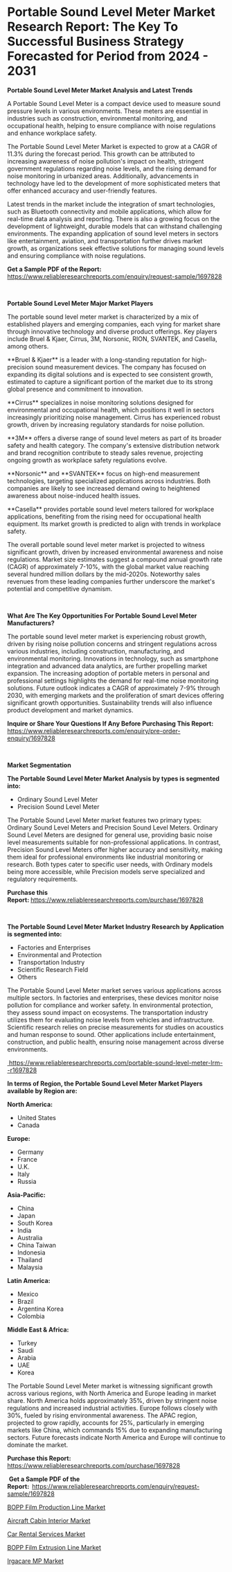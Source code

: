 <p><h1>Portable Sound Level Meter‎ Market Research Report: The Key To Successful Business Strategy Forecasted for Period from 2024 - 2031</h1></p><p><strong>Portable Sound Level Meter‎ Market Analysis and Latest Trends</strong></p>
<p><p>A Portable Sound Level Meter is a compact device used to measure sound pressure levels in various environments. These meters are essential in industries such as construction, environmental monitoring, and occupational health, helping to ensure compliance with noise regulations and enhance workplace safety.</p><p>The Portable Sound Level Meter Market is expected to grow at a CAGR of 11.3% during the forecast period. This growth can be attributed to increasing awareness of noise pollution's impact on health, stringent government regulations regarding noise levels, and the rising demand for noise monitoring in urbanized areas. Additionally, advancements in technology have led to the development of more sophisticated meters that offer enhanced accuracy and user-friendly features.</p><p>Latest trends in the market include the integration of smart technologies, such as Bluetooth connectivity and mobile applications, which allow for real-time data analysis and reporting. There is also a growing focus on the development of lightweight, durable models that can withstand challenging environments. The expanding application of sound level meters in sectors like entertainment, aviation, and transportation further drives market growth, as organizations seek effective solutions for managing sound levels and ensuring compliance with noise regulations.</p></p>
<p><strong>Get a Sample PDF of the Report:&nbsp;</strong> <a href="https://www.reliableresearchreports.com/enquiry/request-sample/1697828?utm_campaign=31&utm_medium=2&utm_source=Github&utm_content=ia&utm_term=03102024&utm_id=portable-sound-level-meter">https://www.reliableresearchreports.com/enquiry/request-sample/1697828</a></p>
<p>&nbsp;</p>
<p><strong>Portable Sound Level Meter‎ Major Market Players</strong></p>
<p><p>The portable sound level meter market is characterized by a mix of established players and emerging companies, each vying for market share through innovative technology and diverse product offerings. Key players include Bruel & Kjaer, Cirrus, 3M, Norsonic, RION, SVANTEK, and Casella, among others.</p><p>**Bruel & Kjaer** is a leader with a long-standing reputation for high-precision sound measurement devices. The company has focused on expanding its digital solutions and is expected to see consistent growth, estimated to capture a significant portion of the market due to its strong global presence and commitment to innovation.</p><p>**Cirrus** specializes in noise monitoring solutions designed for environmental and occupational health, which positions it well in sectors increasingly prioritizing noise management. Cirrus has experienced robust growth, driven by increasing regulatory standards for noise pollution.</p><p>**3M** offers a diverse range of sound level meters as part of its broader safety and health category. The company's extensive distribution network and brand recognition contribute to steady sales revenue, projecting ongoing growth as workplace safety regulations evolve.</p><p>**Norsonic** and **SVANTEK** focus on high-end measurement technologies, targeting specialized applications across industries. Both companies are likely to see increased demand owing to heightened awareness about noise-induced health issues.</p><p>**Casella** provides portable sound level meters tailored for workplace applications, benefiting from the rising need for occupational health equipment. Its market growth is predicted to align with trends in workplace safety.</p><p>The overall portable sound level meter market is projected to witness significant growth, driven by increased environmental awareness and noise regulations. Market size estimates suggest a compound annual growth rate (CAGR) of approximately 7-10%, with the global market value reaching several hundred million dollars by the mid-2020s. Noteworthy sales revenues from these leading companies further underscore the market's potential and competitive dynamism.</p></p>
<p>&nbsp;</p>
<p><strong>What Are The Key Opportunities For Portable Sound Level Meter‎ Manufacturers?</strong></p>
<p><p>The portable sound level meter market is experiencing robust growth, driven by rising noise pollution concerns and stringent regulations across various industries, including construction, manufacturing, and environmental monitoring. Innovations in technology, such as smartphone integration and advanced data analytics, are further propelling market expansion. The increasing adoption of portable meters in personal and professional settings highlights the demand for real-time noise monitoring solutions. Future outlook indicates a CAGR of approximately 7-9% through 2030, with emerging markets and the proliferation of smart devices offering significant growth opportunities. Sustainability trends will also influence product development and market dynamics.</p></p>
<p><strong>Inquire or Share Your Questions If Any Before Purchasing This Report:</strong> <a href="https://www.reliableresearchreports.com/enquiry/pre-order-enquiry/1697828?utm_campaign=31&utm_medium=2&utm_source=Github&utm_content=ia&utm_term=03102024&utm_id=portable-sound-level-meter">https://www.reliableresearchreports.com/enquiry/pre-order-enquiry/1697828</a></p>
<p>&nbsp;</p>
<p><strong>Market Segmentation</strong></p>
<p><strong>The Portable Sound Level Meter‎ Market Analysis by types is segmented into:</strong></p>
<p><ul><li>Ordinary Sound Level Meter</li><li>Precision Sound Level Meter</li></ul></p>
<p><p>The Portable Sound Level Meter market features two primary types: Ordinary Sound Level Meters and Precision Sound Level Meters. Ordinary Sound Level Meters are designed for general use, providing basic noise level measurements suitable for non-professional applications. In contrast, Precision Sound Level Meters offer higher accuracy and sensitivity, making them ideal for professional environments like industrial monitoring or research. Both types cater to specific user needs, with Ordinary models being more accessible, while Precision models serve specialized and regulatory requirements.</p></p>
<p><strong>Purchase this Report:&nbsp;</strong><a href="https://www.reliableresearchreports.com/purchase/1697828?utm_campaign=31&utm_medium=2&utm_source=Github&utm_content=ia&utm_term=03102024&utm_id=portable-sound-level-meter">https://www.reliableresearchreports.com/purchase/1697828</a></p>
<p>&nbsp;</p>
<p><strong>The Portable Sound Level Meter‎ Market Industry Research by Application is segmented into:</strong></p>
<p><ul><li>Factories and Enterprises</li><li>Environmental and Protection</li><li>Transportation Industry</li><li>Scientific Research Field</li><li>Others</li></ul></p>
<p><p>The Portable Sound Level Meter market serves various applications across multiple sectors. In factories and enterprises, these devices monitor noise pollution for compliance and worker safety. In environmental protection, they assess sound impact on ecosystems. The transportation industry utilizes them for evaluating noise levels from vehicles and infrastructure. Scientific research relies on precise measurements for studies on acoustics and human response to sound. Other applications include entertainment, construction, and public health, ensuring noise management across diverse environments.</p></p>
<p><a href="https://www.reliableresearchreports.com/portable-sound-level-meter-lrm--r1697828?utm_campaign=31&utm_medium=2&utm_source=Github&utm_content=ia&utm_term=03102024&utm_id=portable-sound-level-meter">&nbsp;https://www.reliableresearchreports.com/portable-sound-level-meter-lrm--r1697828</a></p>
<p><strong>In terms of Region, the Portable Sound Level Meter‎ Market Players available by Region are:</strong></p>
<p>
    <p> <strong> North America: </strong>
        <ul>
            <li>United States</li>
            <li>Canada</li>
        </ul>
        </p> 
    <p> <strong> Europe: </strong>
        <ul>
            <li>Germany</li>
            <li>France</li>
            <li>U.K.</li>
            <li>Italy</li>
            <li>Russia</li>
        </ul>
        </p> 
    <p> <strong> Asia-Pacific: </strong>
        <ul>
            <li>China</li>
            <li>Japan</li>
            <li>South Korea</li>
            <li>India</li>
            <li>Australia</li>
            <li>China Taiwan</li>
            <li>Indonesia</li>
            <li>Thailand</li>
            <li>Malaysia</li>
        </ul>
        </p> 
    <p> <strong> Latin America: </strong>
        <ul>
            <li>Mexico</li>
            <li>Brazil</li>
            <li>Argentina Korea</li>
            <li>Colombia</li>
        </ul>
        </p> 
    <p> <strong> Middle East & Africa: </strong>
        <ul>
            <li>Turkey</li>
            <li>Saudi</li>
            <li>Arabia</li>
            <li>UAE</li>
            <li>Korea</li>
        </ul>
    </p>
    </p>
<p><p>The Portable Sound Level Meter market is witnessing significant growth across various regions, with North America and Europe leading in market share. North America holds approximately 35%, driven by stringent noise regulations and increased industrial activities. Europe follows closely with 30%, fueled by rising environmental awareness. The APAC region, projected to grow rapidly, accounts for 25%, particularly in emerging markets like China, which commands 15% due to expanding manufacturing sectors. Future forecasts indicate North America and Europe will continue to dominate the market.</p></p>
<p><strong>Purchase this Report: </strong><a href="https://www.reliableresearchreports.com/purchase/1697828?utm_campaign=31&utm_medium=2&utm_source=Github&utm_content=ia&utm_term=03102024&utm_id=portable-sound-level-meter">https://www.reliableresearchreports.com/purchase/1697828</a></p>
<p>&nbsp;<strong>Get a Sample PDF of the Report:&nbsp;&nbsp;</strong><a href="https://www.reliableresearchreports.com/enquiry/request-sample/1697828?utm_campaign=31&utm_medium=2&utm_source=Github&utm_content=ia&utm_term=03102024&utm_id=portable-sound-level-meter">https://www.reliableresearchreports.com/enquiry/request-sample/1697828</a></p>
<p><strong></strong></p>
<p><p><a href="https://github.com/MonroeBullock54/Market-Research-Report-List-1/blob/main/bopp-film-production-line-market.md?utm_campaign=31&utm_medium=2&utm_source=Github&utm_content=ia&utm_term=03102024&utm_id=portable-sound-level-meter">BOPP Film Production Line Market</a></p><p><a href="https://www.linkedin.com/pulse/aircraft-cabin-interior-market-investigation-industry-evolution-jmgkf?utm_campaign=31&utm_medium=2&utm_source=Github&utm_content=ia&utm_term=03102024&utm_id=portable-sound-level-meter">Aircraft Cabin Interior Market</a></p><p><a href="https://www.linkedin.com/pulse/market-dynamics-future-trends-global-car-rental-services-nn7oc?utm_campaign=31&utm_medium=2&utm_source=Github&utm_content=ia&utm_term=03102024&utm_id=portable-sound-level-meter">Car Rental Services Market</a></p><p><a href="https://github.com/ArnisaBaku06/Market-Research-Report-List-1/blob/main/bopp-film-extrusion-line-market.md?utm_campaign=31&utm_medium=2&utm_source=Github&utm_content=ia&utm_term=03102024&utm_id=portable-sound-level-meter">BOPP Film Extrusion Line Market</a></p><p><a href="https://www.linkedin.com/pulse/irgacare-mp-industry-analysis-report-its-market-size-growing-tigjf?utm_campaign=31&utm_medium=2&utm_source=Github&utm_content=ia&utm_term=03102024&utm_id=portable-sound-level-meter">Irgacare MP Market</a></p></p>